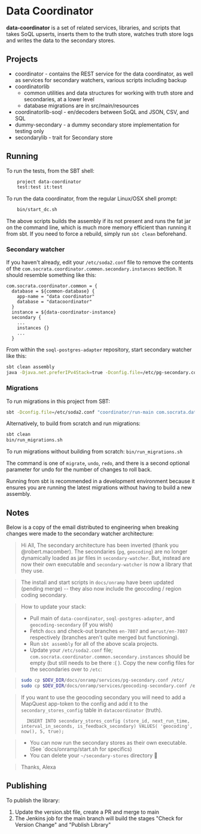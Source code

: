 # Data Coordinator

**data-coordinator** is a set of related services, libraries, and scripts that takes SoQL upserts, inserts them to the truth store, watches truth store logs and writes the data to the secondary stores.

## Projects

* coordinator - contains the REST service for the data coordinator, as well as services for secondary watchers, various scripts including backup
* coordinatorlib
  * common utilities and data structures for working with truth store and secondaries, at a lower level
  * database migrations are in src/main/resources
* coordinatorlib-soql - en/decoders between SoQL and JSON, CSV, and SQL
* dummy-secondary - a dummy secondary store implementation for testing only
* secondarylib - trait for Secondary store

## Running

To run the tests, from the SBT shell:

```sh
    project data-coordinator
    test:test it:test
```

To run the data coordinator, from the regular Linux/OSX shell prompt:

```sh
    bin/start_dc.sh
```

The above scripts builds the assembly if its not present and runs the fat jar on the command line, which is much more memory efficient than running it from sbt.  If you need to force a rebuild, simply run `sbt clean` beforehand.

### Secondary watcher

If you haven't already, edit your `/etc/soda2.conf` file to remove the contents of the `com.socrata.coordinator.common.secondary.instances` section. It should resemble something like this:

```
com.socrata.coordinator.common = {
  database = ${common-database} {
    app-name = "data coordinator"
    database = "datacoordinator"
  }
  instance = ${data-coordinator-instance}
  secondary {
    ...
    instances {}
    ...
  }
```

From within the `soql-postgres-adapter` repository, start secondary watcher like this:

```sh
sbt clean assembly
java -Djava.net.preferIPv4Stack=true -Dconfig.file=/etc/pg-secondary.conf -jar store-pg/target/scala-2.10/store-pg-assembly-3.1.4-SNAPSHOT.jar
```

### Migrations

To run migrations in this project from SBT:

```sh
sbt -Dconfig.file=/etc/soda2.conf "coordinator/run-main com.socrata.datacoordinator.primary.MigrateSchema migrate"
```

Alternatively, to build from scratch and run migrations:

```sh
sbt clean
bin/run_migrations.sh
```

To run migrations without building from scratch: `bin/run_migrations.sh`

The command is one of `migrate`, `undo`, `redo`, and there is a second optional parameter for undo for the number of changes to roll back.

Running from sbt is recommended in a development environment because
it ensures you are running the latest migrations without having to build a
new assembly.

## Notes

Below is a copy of the email distributed to engineering when breaking changes were made to the secondary watcher architecture:

>Hi All,
>The secondary architecture has been inverted (thank you @robert.macomber).
>The secondaries (`pg`, `geocoding`) are no longer dynamically
>loaded as jar files in `secondary-watcher`. But, instead are now their own
>executable and `secondary-watcher` is now a library that they use.

>The install and start scripts in `docs/onramp` have been updated (pending merge) -- they also now include the geocoding / region coding secondary.

>How to update your stack:
> - Pull main of `data-coordinator`, `soql-postgres-adapter`, and `geocoding-secondary` (if you wish)
> - Fetch `docs` and check-out branches `en-7807` and `aerust/en-7807` respectively (branches aren't quite merged but functioning).
> - Run `sbt assembly` for all of the above scala projects.
> - Update your `/etc/soda2.conf` file; `com.socrata.coordinator.common.secondary.instances` should be empty (but still needs to be there :( ). Copy the new config files for the secondaries over to `/etc`:

>```sh
>sudo cp $DEV_DIR/docs/onramp/services/pg-secondary.conf /etc/
>sudo cp $DEV_DIR/docs/onramp/services/geocoding-secondary.conf /etc/
>```

>   If you want to use the geocoding secondary you will need to add a MapQuest app-token to the config and add it to the
>      `secondary_stores_config` table in `datacoordinator` (truth).
>
>       INSERT INTO secondary_stores_config (store_id, next_run_time, interval_in_seconds, is_feedback_secondary) VALUES( 'geocoding', now(), 5, true);

> - You can now run the secondary stores as their own executable. (See `docs/onramp/start.sh for specifics)
> - You can delete your `~/secondary-stores` directory :tada:

>Thanks, Alexa

## Publishing

To publish the library:

1. Update the version.sbt file, create a PR and merge to main
1. The Jenkins job for the main branch will build the stages "Check for Version Change" and "Publish Library"
